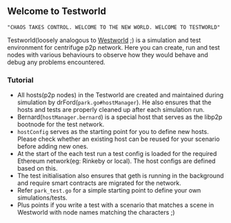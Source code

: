 ## Welcome to Testworld

`"CHAOS TAKES CONTROL. WELCOME TO THE NEW WORLD. WELCOME TO TESTWORLD"`

Testworld(loosely analogous to [Westworld](https://medium.com/@naveen101/westworld-an-introduction-cc7d29bfbe84) ;) is a simulation and test environment for centrifuge p2p network. 
Here you can create, run and test nodes with various behaviours to observe how they would behave and debug any problems encountered.

### Tutorial 

- All hosts(p2p nodes) in the Testworld are created and maintained during simulation by drFord(`park.go#hostManager`). He also ensures that the hosts and tests are properly cleaned up after each simulation run.
- Bernard(`hostManager.bernard`) is a special host that serves as the libp2p bootnode for the test network.
- `hostConfig` serves as the starting point for you to define new hosts. Please check whether an existing host can be reused for your scenario before adding new ones.
- At the start of the each test run a test config is loaded for the required Ethereum network(eg: Rinkeby or local). The host configs are defined based on this.
- The test initialisation also ensures that geth is running in the background and require smart contracts are migrated for the network.
- Refer `park_test.go` for a simple starting point to define your own simulations/tests.
- Plus points if you write a test with a scenario that matches a scene in Westworld with node names matching the characters ;)




